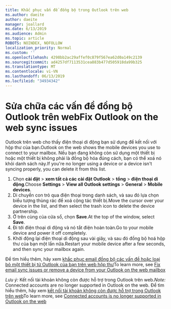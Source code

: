```yaml
---
title: Khắc phục vấn đề đồng bộ trong Outlook trên web
ms.author: daeite
author: daeite
manager: joallard
ms.date: 6/13/2019
ms.audience: Admin
ms.topic: article
ROBOTS: NOINDEX, NOFOLLOW
localization_priority: Normal
ms.custom: ''
ms.openlocfilehash: 4298bb2ac29affef0c879f567ea62d0a149c2139
ms.sourcegitcommit: ad4257df7113531cea883b477d505918da99b325
ms.translationtype: MT
ms.contentlocale: vi-VN
ms.lasthandoff: 06/13/2019
ms.locfileid: "34934342"
---
```

# <a name="fix-outlook-on-the-web-sync-issues"></a><span data-ttu-id="90e5d-102">Sửa chữa các vấn đề đồng bộ Outlook trên web</span><span class="sxs-lookup"><span data-stu-id="90e5d-102">Fix Outlook on the web sync issues</span></span>

<span data-ttu-id="90e5d-103">Outlook trên web cho thấy điện thoại di động bạn sử dụng để kết nối với hộp thư của bạn.</span><span class="sxs-lookup"><span data-stu-id="90e5d-103">Outlook on the web shows the mobile devices you use to connect to your mailbox.</span></span> <span data-ttu-id="90e5d-104">Nếu bạn đang không còn sử dụng một thiết bị hoặc một thiết bị không phải là đồng bộ hóa đúng cách, bạn có thể xoá nó khỏi danh sách này.</span><span class="sxs-lookup"><span data-stu-id="90e5d-104">If you're no longer using a device or a device isn't syncing properly, you can delete it from this list.</span></span>

1. <span data-ttu-id="90e5d-105">Chọn **cài đặt** > **xem tất cả các cài đặt Outlook** > **tổng** > **điện thoại di động**.</span><span class="sxs-lookup"><span data-stu-id="90e5d-105">Choose **Settings** > **View all Outlook settings** > **General** > **Mobile devices**.</span></span>
1. <span data-ttu-id="90e5d-106">Di chuyển con trỏ qua điện thoại trong danh sách, và sau đó lựa chọn biểu tượng thùng rác để xoá cộng tác thiết bị.</span><span class="sxs-lookup"><span data-stu-id="90e5d-106">Move the cursor over your device in the list, and then select the trash icon to delete the device partnership.</span></span>
1. <span data-ttu-id="90e5d-107">Ở trên cùng của cửa sổ, chọn **Save**.</span><span class="sxs-lookup"><span data-stu-id="90e5d-107">At the top of the window, select **Save**.</span></span>
1. <span data-ttu-id="90e5d-108">Đi tới điện thoại di động và nó tắt điện hoàn toàn.</span><span class="sxs-lookup"><span data-stu-id="90e5d-108">Go to your mobile device and power it off completely.</span></span>
1. <span data-ttu-id="90e5d-109">Khởi động lại điện thoại di động sau vài giây, và sau đó đồng bộ hoá hộp thư của bạn một lần nữa.</span><span class="sxs-lookup"><span data-stu-id="90e5d-109">Restart your mobile device after a few seconds, and then sync your mailbox again.</span></span>

<span data-ttu-id="90e5d-110">Để tìm hiểu thêm, hãy xem [khắc phục email đồng bộ các vấn đề hoặc loại bỏ một thiết bị từ Outlook của bạn trên web hộp thư](https://support.office.com/article/775ed31c-05bd-4ee4-b1b3-33fad7b5b992)</span><span class="sxs-lookup"><span data-stu-id="90e5d-110">To learn more, see [Fix email sync issues or remove a device from your Outlook on the web mailbox](https://support.office.com/article/775ed31c-05bd-4ee4-b1b3-33fad7b5b992)</span></span>

<span data-ttu-id="90e5d-111">*Lưu ý:* Kết nối tài khoản không còn được hỗ trợ trong Outlook trên web.</span><span class="sxs-lookup"><span data-stu-id="90e5d-111">*Note:* Connected accounts are no longer supported in Outlook on the web.</span></span> <span data-ttu-id="90e5d-112">Để tìm hiểu thêm, hãy xem [kết nối tài khoản không còn được hỗ trợ trong Outlook trên web](https://support.office.com/article/5cc526bf-e928-4a99-8b9f-5e089df7d887)</span><span class="sxs-lookup"><span data-stu-id="90e5d-112">To learn more, see [Connected accounts is no longer supported in Outlook on the web](https://support.office.com/article/5cc526bf-e928-4a99-8b9f-5e089df7d887)</span></span>